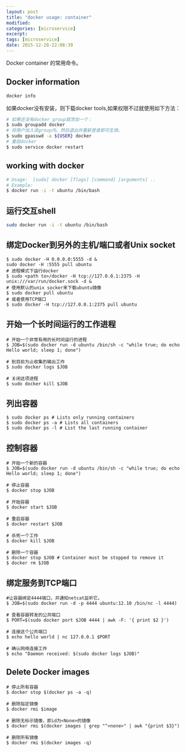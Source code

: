 ```yaml
---
layout: post
title: "docker usage: container"
modified:
categories: [microservice]
excerpt:
tags: [microservice]
date: 2015-12-28-22:08:39
---
```


Docker container 的常用命令。

## Docker information

```sh
docker info
```

如果docker没有安装，则下载docker tools,如果权限不过就使用如下方法：

```sh
# 如果还没有docker group就添加一个：
$ sudo groupadd docker
# 将用户加入该group内。然后退出并重新登录即可生效。
$ sudo gpasswd -a ${USER} docker
# 重启docker
$ sudo service docker restart
```

## working with docker

``` sh
# Usage:  [sudo] docker [flags] [command] [arguments] ..
# Example:
$ docker run -i -t ubuntu /bin/bash
```

## 运行交互shell

``` sh
sudo docker run -i -t ubuntu /bin/bash
```

## 绑定Docker到另外的主机/端口或者Unix socket

```
$ sudo docker -H 0.0.0.0:5555 -d &
sudo docker -H :5555 pull ubuntu
# 进程模式下运行docker
$ sudo <path to>/docker -H tcp://127.0.0.1:2375 -H unix:///var/run/docker.sock -d &
# 使用默认的unix socker来下载ubuntu镜像
$ sudo docker pull ubuntu
# 或者使用TCP端口
$ sudo docker -H tcp://127.0.0.1:2375 pull ubuntu
```

## 开始一个长时间运行的工作进程

```
# 开始一个非常有用的长时间运行的进程
$ JOB=$(sudo docker run -d ubuntu /bin/sh -c "while true; do echo Hello world; sleep 1; done")

# 到目前为止收集的输出工作
$ sudo docker logs $JOB

# 关闭这项进程
$ sudo docker kill $JOB

```

## 列出容器

```
$ sudo docker ps # Lists only running containers
$ sudo docker ps -a # Lists all containers
$ sudo docker ps -l # List the last running container
```

## 控制容器

```
# 开始一个新的容器
$ JOB=$(sudo docker run -d ubuntu /bin/sh -c "while true; do echo Hello world; sleep 1; done")

# 停止容器
$ docker stop $JOB

# 开始容器
$ docker start $JOB

# 重启容器
$ docker restart $JOB

# 杀死一个工作
$ docker kill $JOB

# 删除一个容器
$ docker stop $JOB # Container must be stopped to remove it
$ docker rm $JOB
```

## 绑定服务到TCP端口

```
#让容器绑定4444端口，并通知netcat监听它。
$ JOB=$(sudo docker run -d -p 4444 ubuntu:12.10 /bin/nc -l 4444)

# 查看容器转发的公共端口
$ PORT=$(sudo docker port $JOB 4444 | awk -F: '{ print $2 }')

# 连接这个公共端口
$ echo hello world | nc 127.0.0.1 $PORT

# 确认网络连接工作
$ echo "Daemon received: $(sudo docker logs $JOB)"
```
## Delete Docker images

```
# 停止所有容器
$ docker stop $(docker ps -a -q)

# 删除指定镜像
$ docker rmi $image

# 删除无标示镜像，即id为<None>的镜像
$ docker rmi $(docker images | grep "^<none>" | awk "{print $3}")

# 删除所有镜像
$ docker rmi $(docker images -q)
```
